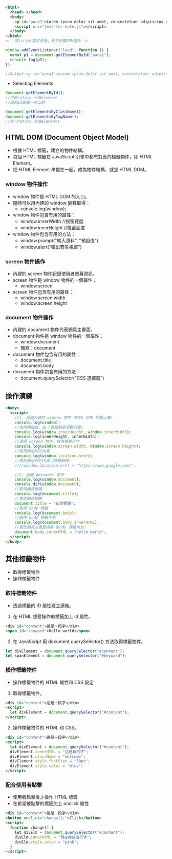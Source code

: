 ```html
<html>
  <head> </head>
  <body>
    <p id="para1">Lorem ipsum dolor sit amet, consectetuer adipiscing elit.</p>
    <script src="test-for-note.js"></script>
  </body>
</html>
<!--將script置於最後，較不影響DOM運作-->
```

```js
window.addEventListener("load", function () {
  const p1 = document.getElementById("para1");
  console.log(p1);
});

//Output:<p id="para1">Lorem ipsum dolor sit amet, consectetuer adipiscing elit.</p>
```

- Selecting Elements

```js
document.getElementById();
//只能return 一個element
//因為id是獨一無二的

document.getElementsByClassName();
document.getElementsByTagName();
//皆可return 多個elements
```

## HTML DOM (Document Object Model)

- 根據 HTML 標籤，建立的物件結構。
- 每個 HTML 標籤在 JavaScript 引擎中都有對應的標籤物件，即 HTML Element。
- 把 HTML Element 串接在一起，成為物件結構，就是 HTML DOM。

### window 物件操作

- window 物件是 HTML DOM 的入口。
- 隨時可以用內建的 window 變數取得：
  - console.log(window);
- window 物件包含有用的屬性：
  - window.innerWidth //視窗寬度
  - window.ineerHeight //視窗高度
- window 物件包含有用的方法：
  - window.prompt("輸入資料", "預設值")
  - window.alert("彈出警告視窗")

### screen 物件操作

- 內建的 screen 物件紀錄使用者螢幕資訊。
- screen 物件是 window 物件的一個屬性：
  - window.screen
- screen 物件包含有用的屬性：
  - window.screen.width
  - window.screen.height

### document 物件操作

- 內建的 document 物件代表網頁主畫面。
- document 物件是 window 物件的一個屬性：
  - window.document
  - 簡寫：document
- document 物件包含有用的屬性：
  - document.title
  - document.body
- document 物件包含有用的方法：
  - document.querySelector("CSS 選擇器")

## 操作演練

```html
<body>
  <script>
    //1. 認識內建的 window 物件（HTML DOM 的最上層）
    console.log(window);
    //取得視窗寬、高 (會隨視窗滑動改變)
    console.log(window.innerHeight, window.innerWidth);
    console.log(innerHeight, innerWidth);
    //透過 screen 物件，取得螢幕尺寸
    console.log(window.screen.width, window.screen.height);
    //取得網址列的內容
    console.log(window.location.href);
    //更改網址列的內容（跳轉網頁）
    ////window.location.href = "https://www.google.com/";

    //2. 認識 document 物件
    console.log(window.document);
    console.dir(window.document);
    //取得網頁標題
    console.log(document.title);
    //更改網頁標題
    document.title = "新的標題";
    //取得 body 標籤
    console.log(document.body);
    //取得 body 標籤內文
    console.log(document.body.innerHTML);
    //更改網頁主畫面內容（body 標籤內文）
    document.body.innerHTML = "hello world";
  </script>
</body>
```

## 其他標籤物件

- 取得標籤物件
- 操作標籤物件

### 取得標籤物件

- 透過標籤的 ID 屬性建立連結。

1. 在 HTML 想要操作的標籤加上 id 屬性。

```html
<div id="content">這是一段字</div>
<span id="keyword">hello world</span>
```

2. 在 JavaScript 用 document.querySelector() 方法取得標籤物件。

```js
let divElement = document.querySelector("#content");
let spanElement = document.querySelector("#keyword");
```

### 操作標籤物件

- 操作標籤物件的 HTML 屬性和 CSS 設定

1. 取得標籤物件。

```html
<div id="content">這是一段字</div>
<script>
  let divElement = document.querySelector("#content");
</script>
```

2. 操作標籤物件的 HTML 和 CSS。

```html
<div id="content">這是一段字</div>
<script>
  let divElement = document.querySelector("#content");
  divElement.innerHTML = "這是新的字";
  divElement.className = "welcome";
  divElement.style.fontSize = "30px";
  divElement.style.color = "blue";
</script>
```

### 配合使用者點擊

- 使用者點擊後才操作 HTML 標籤
- 在希望被點擊的標籤加上 onclick 屬性

```html
<div id="content">這是一段字</div>
<button onclick="change();">Click</button>
<script>
  function change() {
    let divElm = document.querySelector("#content");
    divElm.innerHTML = "現在換成這行字";
    divElm.style.color = "pink";
  }
</script>
```

